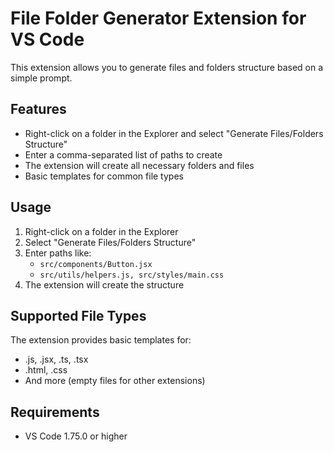 # File Folder Generator Extension for VS Code

This extension allows you to generate files and folders structure based on a simple prompt.

## Features

- Right-click on a folder in the Explorer and select "Generate Files/Folders Structure"
- Enter a comma-separated list of paths to create
- The extension will create all necessary folders and files
- Basic templates for common file types

## Usage

1. Right-click on a folder in the Explorer
2. Select "Generate Files/Folders Structure"
3. Enter paths like:
   - `src/components/Button.jsx`
   - `src/utils/helpers.js, src/styles/main.css`
4. The extension will create the structure

## Supported File Types

The extension provides basic templates for:
- .js, .jsx, .ts, .tsx
- .html, .css
- And more (empty files for other extensions)

## Requirements

- VS Code 1.75.0 or higher